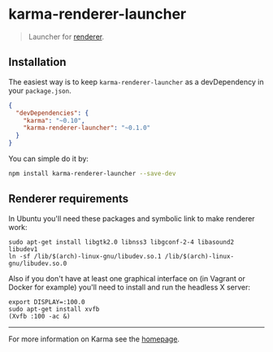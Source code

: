 
karma-renderer-launcher
=======================

> Launcher for [renderer](https://github.com/ernestoalejo/renderer).


Installation
------------

The easiest way is to keep `karma-renderer-launcher` as a devDependency in your `package.json`.

```json
{
  "devDependencies": {
    "karma": "~0.10",
    "karma-renderer-launcher": "~0.1.0"
  }
}
```

You can simple do it by:

```bash
npm install karma-renderer-launcher --save-dev
```


Renderer requirements
---------------------

In Ubuntu you'll need these packages and symbolic link to make renderer work:

```shell
sudo apt-get install libgtk2.0 libnss3 libgconf-2-4 libasound2 libudev1
ln -sf /lib/$(arch)-linux-gnu/libudev.so.1 /lib/$(arch)-linux-gnu/libudev.so.0
```

Also if you don't have at least one graphical interface on (in Vagrant or Docker for example) you'll need to install and run the headless X server:

```shell
export DISPLAY=:100.0
sudo apt-get install xvfb
(Xvfb :100 -ac &)
```


----

For more information on Karma see the [homepage](http://karma-runner.github.com).
